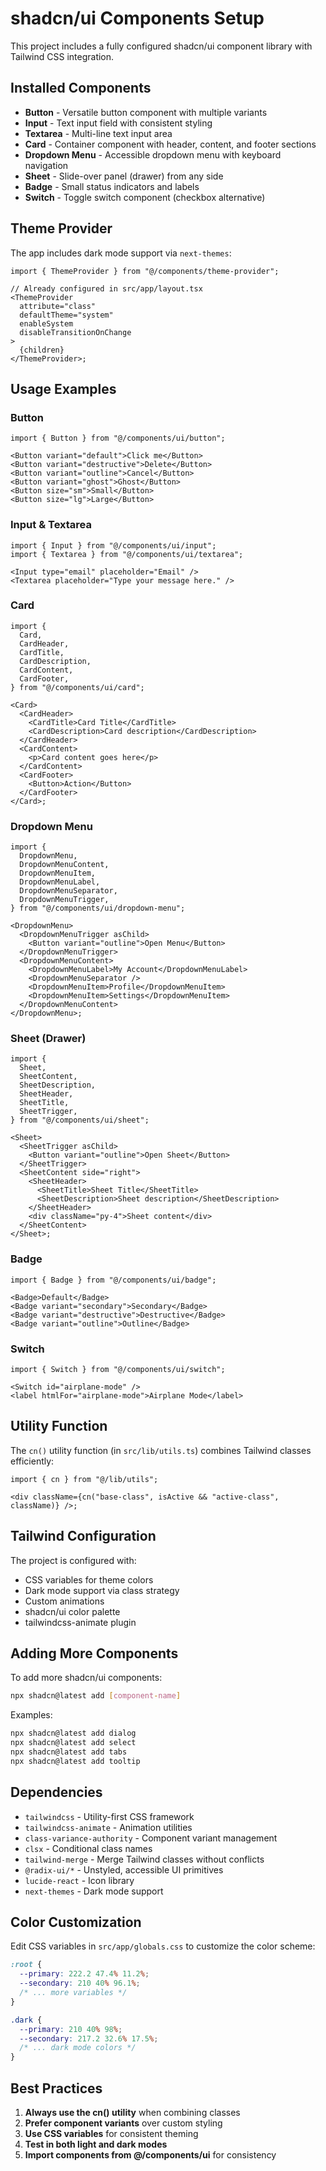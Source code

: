 # shadcn/ui Components Setup

This project includes a fully configured shadcn/ui component library with Tailwind CSS integration.

## Installed Components

- **Button** - Versatile button component with multiple variants
- **Input** - Text input field with consistent styling
- **Textarea** - Multi-line text input area
- **Card** - Container component with header, content, and footer sections
- **Dropdown Menu** - Accessible dropdown menu with keyboard navigation
- **Sheet** - Slide-over panel (drawer) from any side
- **Badge** - Small status indicators and labels
- **Switch** - Toggle switch component (checkbox alternative)

## Theme Provider

The app includes dark mode support via `next-themes`:

```tsx
import { ThemeProvider } from "@/components/theme-provider";

// Already configured in src/app/layout.tsx
<ThemeProvider
  attribute="class"
  defaultTheme="system"
  enableSystem
  disableTransitionOnChange
>
  {children}
</ThemeProvider>;
```

## Usage Examples

### Button

```tsx
import { Button } from "@/components/ui/button";

<Button variant="default">Click me</Button>
<Button variant="destructive">Delete</Button>
<Button variant="outline">Cancel</Button>
<Button variant="ghost">Ghost</Button>
<Button size="sm">Small</Button>
<Button size="lg">Large</Button>
```

### Input & Textarea

```tsx
import { Input } from "@/components/ui/input";
import { Textarea } from "@/components/ui/textarea";

<Input type="email" placeholder="Email" />
<Textarea placeholder="Type your message here." />
```

### Card

```tsx
import {
  Card,
  CardHeader,
  CardTitle,
  CardDescription,
  CardContent,
  CardFooter,
} from "@/components/ui/card";

<Card>
  <CardHeader>
    <CardTitle>Card Title</CardTitle>
    <CardDescription>Card description</CardDescription>
  </CardHeader>
  <CardContent>
    <p>Card content goes here</p>
  </CardContent>
  <CardFooter>
    <Button>Action</Button>
  </CardFooter>
</Card>;
```

### Dropdown Menu

```tsx
import {
  DropdownMenu,
  DropdownMenuContent,
  DropdownMenuItem,
  DropdownMenuLabel,
  DropdownMenuSeparator,
  DropdownMenuTrigger,
} from "@/components/ui/dropdown-menu";

<DropdownMenu>
  <DropdownMenuTrigger asChild>
    <Button variant="outline">Open Menu</Button>
  </DropdownMenuTrigger>
  <DropdownMenuContent>
    <DropdownMenuLabel>My Account</DropdownMenuLabel>
    <DropdownMenuSeparator />
    <DropdownMenuItem>Profile</DropdownMenuItem>
    <DropdownMenuItem>Settings</DropdownMenuItem>
  </DropdownMenuContent>
</DropdownMenu>;
```

### Sheet (Drawer)

```tsx
import {
  Sheet,
  SheetContent,
  SheetDescription,
  SheetHeader,
  SheetTitle,
  SheetTrigger,
} from "@/components/ui/sheet";

<Sheet>
  <SheetTrigger asChild>
    <Button variant="outline">Open Sheet</Button>
  </SheetTrigger>
  <SheetContent side="right">
    <SheetHeader>
      <SheetTitle>Sheet Title</SheetTitle>
      <SheetDescription>Sheet description</SheetDescription>
    </SheetHeader>
    <div className="py-4">Sheet content</div>
  </SheetContent>
</Sheet>;
```

### Badge

```tsx
import { Badge } from "@/components/ui/badge";

<Badge>Default</Badge>
<Badge variant="secondary">Secondary</Badge>
<Badge variant="destructive">Destructive</Badge>
<Badge variant="outline">Outline</Badge>
```

### Switch

```tsx
import { Switch } from "@/components/ui/switch";

<Switch id="airplane-mode" />
<label htmlFor="airplane-mode">Airplane Mode</label>
```

## Utility Function

The `cn()` utility function (in `src/lib/utils.ts`) combines Tailwind classes efficiently:

```tsx
import { cn } from "@/lib/utils";

<div className={cn("base-class", isActive && "active-class", className)} />;
```

## Tailwind Configuration

The project is configured with:

- CSS variables for theme colors
- Dark mode support via class strategy
- Custom animations
- shadcn/ui color palette
- tailwindcss-animate plugin

## Adding More Components

To add more shadcn/ui components:

```bash
npx shadcn@latest add [component-name]
```

Examples:

```bash
npx shadcn@latest add dialog
npx shadcn@latest add select
npx shadcn@latest add tabs
npx shadcn@latest add tooltip
```

## Dependencies

- `tailwindcss` - Utility-first CSS framework
- `tailwindcss-animate` - Animation utilities
- `class-variance-authority` - Component variant management
- `clsx` - Conditional class names
- `tailwind-merge` - Merge Tailwind classes without conflicts
- `@radix-ui/*` - Unstyled, accessible UI primitives
- `lucide-react` - Icon library
- `next-themes` - Dark mode support

## Color Customization

Edit CSS variables in `src/app/globals.css` to customize the color scheme:

```css
:root {
  --primary: 222.2 47.4% 11.2%;
  --secondary: 210 40% 96.1%;
  /* ... more variables */
}

.dark {
  --primary: 210 40% 98%;
  --secondary: 217.2 32.6% 17.5%;
  /* ... dark mode colors */
}
```

## Best Practices

1. **Always use the cn() utility** when combining classes
2. **Prefer component variants** over custom styling
3. **Use CSS variables** for consistent theming
4. **Test in both light and dark modes**
5. **Import components from @/components/ui** for consistency
